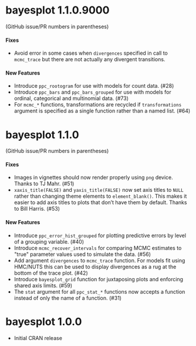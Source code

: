 # bayesplot 1.1.0.9000

(GitHub issue/PR numbers in parentheses)

#### Fixes
* Avoid error in some cases when `divergences` specified in call to `mcmc_trace`
but there are not actually any divergent transitions.

#### New Features
* Introduce `ppc_rootogram` for use with models for count data. (#28)
* Introduce `ppc_bars` and `ppc_bars_grouped` for use with models for 
ordinal, categorical and multinomial data. (#73)
* For `mcmc_*` functions, transformations are recycled if `transformations` 
argument is specified as a single function rather than a named list. (#64)


# bayesplot 1.1.0

(GitHub issue/PR numbers in parentheses)

#### Fixes
* Images in vignettes should now render properly using `png` device. Thanks to
TJ Mahr. (#51)
* `xaxis_title(FALSE)` and `yaxis_title(FALSE)` now set axis titles to `NULL` 
rather than changing theme elements to `element_blank()`. This makes it easier
to add axis titles to plots that don’t have them by default. Thanks to Bill
Harris. (#53)

#### New Features
* Introduce `ppc_error_hist_grouped` for plotting predictive errors
by level of a grouping variable. (#40)
* Introduce `mcmc_recover_intervals` for comparing MCMC estimates to "true"
parameter values used to simulate the data. (#56)
* Add argument `divergences` to `mcmc_trace` function. For models fit using 
HMC/NUTS this can be used to display divergences as a rug at the bottom of the 
trace plot. (#42)
* Introduce `bayesplot_grid` function for juxtaposing plots and enforcing shared
axis limits. (#59)
* The `stat` argument for all `ppc_stat_*` functions now accepts a function
instead of only the name of a function. (#31)


# bayesplot 1.0.0

* Initial CRAN release

